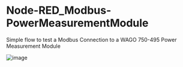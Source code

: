 # Node-RED_Modbus-PowerMeasurementModule
Simple flow to test a Modbus Connection to a WAGO 750-495 Power Measurement Module

![image](https://user-images.githubusercontent.com/90796089/187787369-3b4b1a35-bc6e-43fd-9f26-28cf40548153.png)
